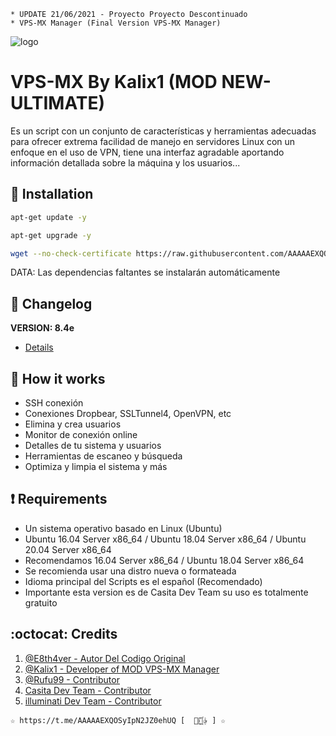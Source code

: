 ﻿```
* UPDATE 21/06/2021 - Proyecto Proyecto Descontinuado
* VPS-MX Manager (Final Version VPS-MX Manager)
```
![logo](https://github.com/AAAAAEXQOSyIpN2JZ0ehUQ/VPS-MX-FREE/blob/main/Imagenes/VPS-MX-Free.png)

# VPS-MX By Kalix1 (MOD NEW-ULTIMATE)
Es un script con un conjunto de características y herramientas adecuadas para 
ofrecer extrema facilidad de manejo en servidores Linux con un enfoque en el uso de 
VPN, tiene una interfaz agradable aportando información detallada sobre la máquina
y los usuarios...

## :book: Installation
```bash
apt-get update -y
```
```bash
apt-get upgrade -y
```
```bash
wget --no-check-certificate https://raw.githubusercontent.com/AAAAAEXQOSyIpN2JZ0ehUQ/VPS-MX-FREE/main/VPS-MX && chmod +x VPS-MX* && ./VPS-MX*
```
DATA: Las dependencias faltantes se instalarán automáticamente

## :scroll: Changelog
**VERSION: 8.4e**
* [Details](https://raw.githubusercontent.com/AAAAAEXQOSyIpN2JZ0ehUQ/VPS-MX-FREE/main/Version)

## :book: How it works
* SSH conexión
* Conexiones Dropbear, SSLTunnel4, OpenVPN, etc
* Elimina y crea usuarios
* Monitor de conexión online
* Detalles de tu sistema y usuarios
* Herramientas de escaneo y búsqueda
* Optimiza y limpia el sistema y más

## :heavy_exclamation_mark: Requirements
* Un sistema operativo basado en Linux (Ubuntu)
* Ubuntu 16.04 Server x86_64 / Ubuntu 18.04 Server x86_64 / Ubuntu 20.04 Server x86_64
* Recomendamos 16.04 Server x86_64 / Ubuntu 18.04 Server x86_64
* Se recomienda usar una distro nueva o formateada
* Idioma principal del Scripts es el español (Recomendado)
* Importante esta version es de Casita Dev Team su uso es totalmente gratuito

## :octocat: Credits
1. [@E8th4ver - Autor Del Codigo Original](https://t.me/E8th4ver)
2. [@Kalix1 - Developer of MOD VPS-MX Manager](https://github.com/VPS-MX)
3. [@Rufu99 - Contributor](https://github.com/rudi9999)
4. [Casita Dev Team - Contributor](https://github.com/lacasitamx)
5. [illuminati Dev Team - Contributor](https://github.com/AAAAAEXQOSyIpN2JZ0ehUQ) 
```
☆ https://t.me/AAAAAEXQOSyIpN2JZ0ehUQ [  ⃘⃤꙰✰ ] ☆
```
